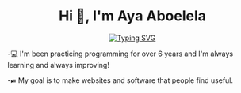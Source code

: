 <h1 align="center">Hi 👋, I'm Aya Aboelela</h1>
<p align="center">
  <a href="https://git.io/typing-svg"><img src="https://readme-typing-svg.demolab.com?font=Fira+Code&weight=500&size=22&pause=1000&center=true&vCenter=true&random=false&width=435&lines=Junior+Backend+Developer;I%E2%80%99m+currently+working+in+IPMagiX;C%23+%7C+OOP+%7C+EFC;Database+Design+and+SQL+Query;Dapper+%7C+Dapper.Contrib" alt="Typing SVG" /></a>
</p>

-💻 I'm been practicing programming for over 6 years and I'm always learning and always improving!

-⏯ My goal is to make websites and software that people find useful.
